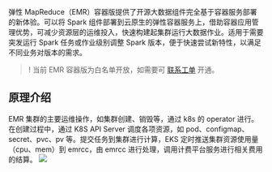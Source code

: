 ﻿弹性 MapReduce（EMR）容器版提供了开源大数据组件完全基于容器服务部署的新体验。可以将 Spark 组件部署到云原生的弹性容器服务上，借助容器应用管理优势，可减少资源层的运维投入，快速构建起集群运行大数据作业。适用于需要突发运行 Spark 任务或作业级别调整 Spark 版本，便于快速尝试新特性，以满足不同业务对版本的需求。

>! 当前 EMR 容器版为白名单开放，如需要可 [联系工单](https://console.cloud.tencent.com/workorder/category) 开通。

## 原理介绍
EMR 集群的主要运维操作，如集群创建、销毁等，通过 k8s 的 operator 进行。在创建过程中，通过 K8S API Server 调度各项资源，如 pod、configmap、secret、pvc、pv 等。提交任务到集群进行计算，EKS 定时推送集群资源使用量（cpu、mem）到 emrcc，由 emrcc 进⾏处理，调⽤计费平台服务进行相关费用的结算。
![](https://qcloudimg.tencent-cloud.cn/raw/92ca7888ce0f98feb8d188f94c4333e0.png)
